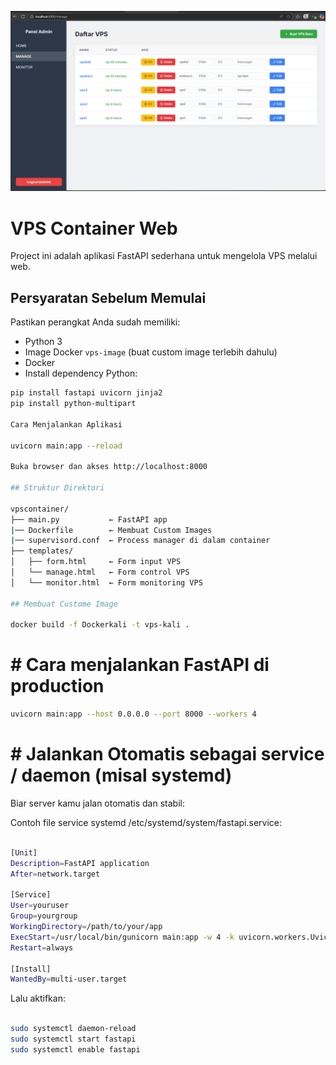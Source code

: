 ![Diagram VPS](images/ss.png)

# VPS Container Web

Project ini adalah aplikasi FastAPI sederhana untuk mengelola VPS melalui web.


## Persyaratan Sebelum Memulai

Pastikan perangkat Anda sudah memiliki:

- Python 3
- Image Docker `vps-image` (buat custom image terlebih dahulu)
- Docker
- Install dependency Python:

```bash
pip install fastapi uvicorn jinja2
pip install python-multipart

Cara Menjalankan Aplikasi

uvicorn main:app --reload

Buka browser dan akses http://localhost:8000

## Struktur Direktori

vpscontainer/
├── main.py           ← FastAPI app
|── Dockerfile        ← Membuat Custom Images
|── supervisord.conf  ← Process manager di dalam container
├── templates/
│   ├── form.html     ← Form input VPS
│   └── manage.html   ← Form control VPS
│   └── monitor.html  ← Form monitoring VPS

## Membuat Custome Image

docker build -f Dockerkali -t vps-kali .

```
# # Cara menjalankan FastAPI di production 

```bash
uvicorn main:app --host 0.0.0.0 --port 8000 --workers 4

```

# # Jalankan Otomatis sebagai service / daemon (misal systemd)

Biar server kamu jalan otomatis dan stabil:

Contoh file service systemd /etc/systemd/system/fastapi.service:

```bash

[Unit]
Description=FastAPI application
After=network.target

[Service]
User=youruser
Group=yourgroup
WorkingDirectory=/path/to/your/app
ExecStart=/usr/local/bin/gunicorn main:app -w 4 -k uvicorn.workers.UvicornWorker --bind 0.0.0.0:8000
Restart=always

[Install]
WantedBy=multi-user.target

```

Lalu aktifkan:

```bash

sudo systemctl daemon-reload
sudo systemctl start fastapi
sudo systemctl enable fastapi

```

